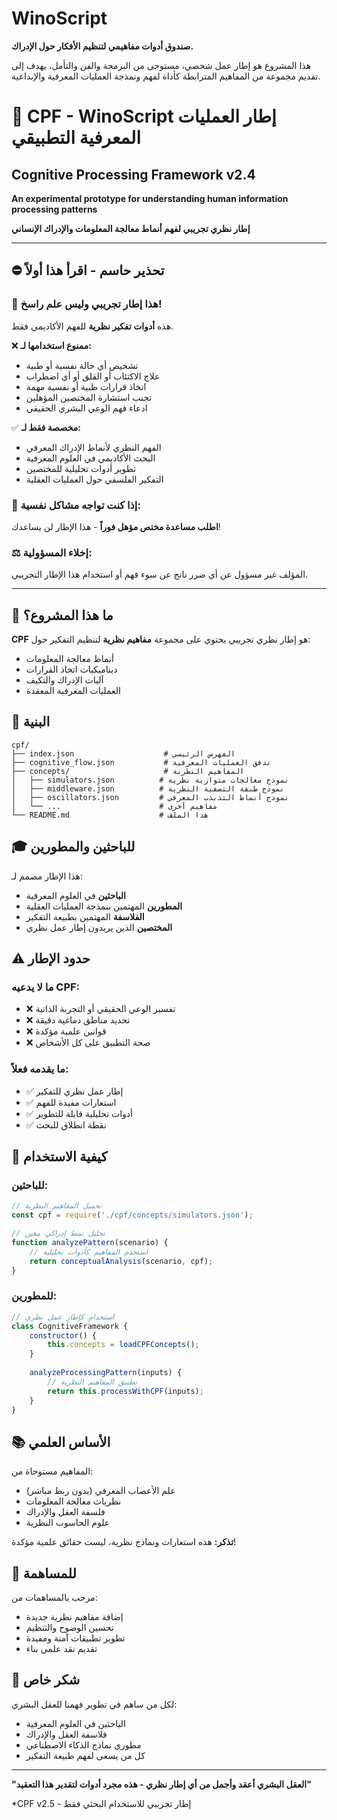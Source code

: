# WinoScript

**صندوق أدوات مفاهيمي لتنظيم الأفكار حول الإدراك.**

هذا المشروع هو إطار عمل شخصي، مستوحى من البرمجة والفن والتأمل، يهدف إلى تقديم مجموعة من المفاهيم المترابطة كأداة لفهم ونمذجة العمليات المعرفية والإبداعية.



# 🧠 CPF - WinoScript إطار العمليات المعرفية التطبيقي

## Cognitive Processing Framework v2.4
**An experimental prototype for understanding human information processing patterns**

**إطار نظري تجريبي لفهم أنماط معالجة المعلومات والإدراك الإنساني**

---

## ⛔ تحذير حاسم - اقرأ هذا أولاً

### 🚨 هذا إطار تجريبي وليس علم راسخ!

هذه **أدوات تفكير نظرية** للفهم الأكاديمي فقط.

❌ **ممنوع استخدامها لـ:**
- تشخيص أي حالة نفسية أو طبية
- علاج الاكتئاب أو القلق أو أي اضطراب  
- اتخاذ قرارات طبية أو نفسية مهمة
- تجنب استشارة المختصين المؤهلين
- ادعاء فهم الوعي البشري الحقيقي

✅ **مخصصة فقط لـ:**
- الفهم النظري لأنماط الإدراك المعرفي
- البحث الأكاديمي في العلوم المعرفية
- تطوير أدوات تحليلية للمختصين
- التفكير الفلسفي حول العمليات العقلية

### 🏥 إذا كنت تواجه مشاكل نفسية:
**اطلب مساعدة مختص مؤهل فوراً** - هذا الإطار لن يساعدك!

### ⚖️ إخلاء المسؤولية:
المؤلف غير مسؤول عن أي ضرر ناتج عن سوء فهم أو استخدام هذا الإطار التجريبي.

---

## 🎯 ما هذا المشروع؟

**CPF** هو إطار نظري تجريبي يحتوي على مجموعة **مفاهيم نظرية** لتنظيم التفكير حول:
- أنماط معالجة المعلومات
- ديناميكيات اتخاذ القرارات  
- آليات الإدراك والتكيف
- العمليات المعرفية المعقدة

## 📁 البنية

```
cpf/
├── index.json                    # الفهرس الرئيسي
├── cognitive_flow.json           # تدفق العمليات المعرفية
├── concepts/                     # المفاهيم النظرية
│   ├── simulators.json          # نموذج معالجات متوازية نظرية
│   ├── middleware.json          # نموذج طبقة التصفية النظرية  
│   ├── oscillators.json         # نموذج أنماط التذبذب المعرفي
│   └── ...                      # مفاهيم أخرى
└── README.md                    # هذا الملف
```

## 🎓 للباحثين والمطورين

هذا الإطار مصمم لـ:
- **الباحثين** في العلوم المعرفية
- **المطورين** المهتمين بنمذجة العمليات العقلية
- **الفلاسفة** المهتمين بطبيعة التفكير
- **المختصين** الذين يريدون إطار عمل نظري

## ⚠️ حدود الإطار

### ما لا يدعيه CPF:
- ❌ تفسير الوعي الحقيقي أو التجربة الذاتية
- ❌ تحديد مناطق دماغية دقيقة
- ❌ قوانين علمية مؤكدة
- ❌ صحة التطبيق على كل الأشخاص

### ما يقدمه فعلاً:
- ✅ إطار عمل نظري للتفكير  
- ✅ استعارات مفيدة للفهم
- ✅ أدوات تحليلية قابلة للتطوير
- ✅ نقطة انطلاق للبحث

## 🚀 كيفية الاستخدام

### للباحثين:
```javascript
// تحميل المفاهيم النظرية
const cpf = require('./cpf/concepts/simulators.json');

// تحليل نمط إدراكي معين
function analyzePattern(scenario) {
    // استخدم المفاهيم كأدوات تحليلية
    return conceptualAnalysis(scenario, cpf);
}
```

### للمطورين:
```javascript
// استخدام كإطار عمل نظري
class CognitiveFramework {
    constructor() {
        this.concepts = loadCPFConcepts();
    }
    
    analyzeProcessingPattern(inputs) {
        // تطبيق المفاهيم النظرية
        return this.processWithCPF(inputs);
    }
}
```

## 📚 الأساس العلمي

المفاهيم مستوحاة من:
- علم الأعصاب المعرفي (بدون ربط مباشر)
- نظريات معالجة المعلومات
- فلسفة العقل والإدراك
- علوم الحاسوب النظرية

**تذكر:** هذه استعارات ونماذج نظرية، ليست حقائق علمية مؤكدة!

## 🤝 للمساهمة

مرحب بالمساهمات من:
- إضافة مفاهيم نظرية جديدة
- تحسين الوضوح والتنظيم
- تطوير تطبيقات آمنة ومفيدة
- تقديم نقد علمي بناء

## 🙏 شكر خاص

لكل من ساهم في تطوير فهمنا للعقل البشري:
- الباحثين في العلوم المعرفية
- فلاسفة العقل والإدراك  
- مطوري نماذج الذكاء الاصطناعي
- كل من يسعى لفهم طبيعة التفكير

---

**"العقل البشري أعقد وأجمل من أي إطار نظري - هذه مجرد أدوات لتقدير هذا التعقيد"**

*CPF v2.5 - إطار تجريبي للاستخدام البحثي فقط
